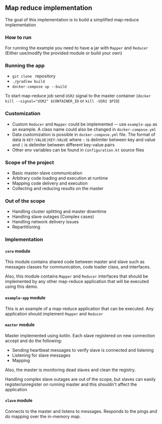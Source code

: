 ## Map reduce implementation
The goal of this implementation is to build a simplified map-reduce implementation
### How to run
For running the example you need to have a jar with `Mapper` and `Reducer` (Either use/modify the provided module or build your own)
### Running the app
* `git clone ` repository
* `./gradlew build`
* `docker-compose up --build`

To start map-reduce job send `USR2` signal to the master container (`docker kill --signal="USR2" $CONTAINER_ID` or `kill -USR2 $PID`)

### Customization
* Custom `Reducer` and `Mapper` could be implemented -- use `example-app` as an example. 
A class name could also be changed in `docker-compose.yml`
* Data customization is possible in `docker-compose.yml` file. 
The format of data is `KEY:VALUE|KEY:VALUE` where `:` is delimiter between key and value and `|` is delimiter between different key-value pairs
* Other env variables can be found in `Configuration.kt` source files

### Scope of the project
* Basic master-slave communication
* Arbitrary code loading and execution at runtime 
* Mapping code delivery and execution
* Collecting and reducing results on the master

### Out of the scope
* Handling cluster splitting and master downtime
* Handling slave outages (Complex cases)
* Handling network delivery issues
* Repartitioning


### Implementation
#### `core` module
This module contains shared code between master and slave 
such as messages classes for communication, code loader class, and interfaces.

Also, this module contains `Mapper` and `Reducer` interfaces that should be implemented by any other map-reduce application that will be executed using this demo.
#### `example-app` module 
This is an example of a map-reduce application that can be executed. 
Any application should implement `Mapper` and `Reducer` 

#### `master` module
Master implemented using kotlin. 
Each slave registered on new connection accept and do the following:
* Sending heartbeat messages to verify slave is connected and listening
* Listening for slave messages
* Mapping

Also, the master is monitoring dead slaves and clean the registry.

Handling complex slave outages are out of the scope, but slaves can easily register/unregister on running master and 
this shouldn't affect the application

#### `slave` module
Connects to the master and listens to messages. Responds to the pings and do mapping over the in-memory map. 
